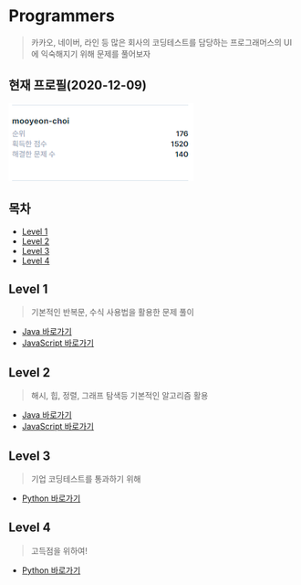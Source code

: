 # Programmers

> 카카오, 네이버, 라인 등 많은 회사의 코딩테스트를 담당하는 프로그래머스의 UI에 익숙해지기 위해 문제를 풀어보자

## 현재 프로필(2020-12-09)

![profile](./images/profile.PNG)

## 목차

* [Level 1](#level-1)
* [Level 2](#level-2)
* [Level 3](#level-3)
* [Level 4](#level-4)

## Level 1

> 기본적인 반복문, 수식 사용법을 활용한 문제 풀이

* [Java 바로가기](./level_1_java)
* [JavaScript 바로가기](./level_1_js)

## Level 2

> 해시, 힙, 정렬, 그래프 탐색등 기본적인 알고리즘 활용

* [Java 바로가기](./level_2_java)
* [JavaScript 바로가기](./level_2_js)

## Level 3

> 기업 코딩테스트를 통과하기 위해

* [Python 바로가기](./level_3_python)

## Level 4

> 고득점을 위하여!

* [Python 바로가기](./level_4_python)